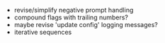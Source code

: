 - revise/simplify negative prompt handling
- compound flags with trailing numbers?
- maybe revise 'update config' logging messages?
- iterative sequences
